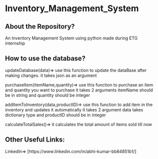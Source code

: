 # Inventory_Management_System


<h2>About the Repository? </h2>


An Inventory Management System using python made during ETG internship



<h2>How to use the database? </h2>


updateDatabase(data)=> use this function to update the dataBase after making changes. it takes json as an argument


purchaseItem(itemName,quantity)=> use this function to purchase an item and quantity you want to purchase it takes 2 arguments itemName should be in string and quantity should be integer


addItemToInventory(data,productID)=> use this function to add item in the inventory and updates it automatically it takes 2 argument data takes dictionary type and productID should be in integer


calculateTotalSales()=> it calculates the total amount of items sold till now


<h2>Other Useful Links:</h2>
LinkedIn=> [https://www.linkedin.com/in/abhi-kumar-bb84851b1/]
